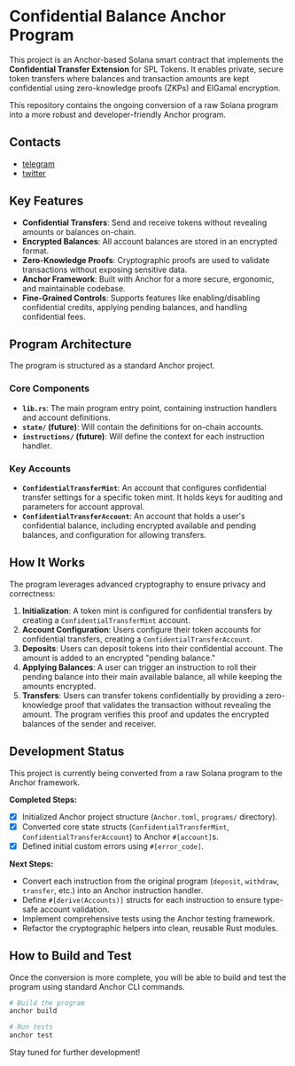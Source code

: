 # Confidential Balance Anchor Program

This project is an Anchor-based Solana smart contract that implements the **Confidential Transfer Extension** for SPL Tokens. It enables private, secure token transfers where balances and transaction amounts are kept confidential using zero-knowledge proofs (ZKPs) and ElGamal encryption.

This repository contains the ongoing conversion of a raw Solana program into a more robust and developer-friendly Anchor program.


## Contacts

- [telegram](https://t.me/caterpillardev)
- [twitter](https://x.com/caterpillardev)

## Key Features

- **Confidential Transfers**: Send and receive tokens without revealing amounts or balances on-chain.
- **Encrypted Balances**: All account balances are stored in an encrypted format.
- **Zero-Knowledge Proofs**: Cryptographic proofs are used to validate transactions without exposing sensitive data.
- **Anchor Framework**: Built with Anchor for a more secure, ergonomic, and maintainable codebase.
- **Fine-Grained Controls**: Supports features like enabling/disabling confidential credits, applying pending balances, and handling confidential fees.

## Program Architecture

The program is structured as a standard Anchor project.

### Core Components

- **`lib.rs`**: The main program entry point, containing instruction handlers and account definitions.
- **`state/` (future)**: Will contain the definitions for on-chain accounts.
- **`instructions/` (future)**: Will define the context for each instruction handler.

### Key Accounts

- **`ConfidentialTransferMint`**: An account that configures confidential transfer settings for a specific token mint. It holds keys for auditing and parameters for account approval.
- **`ConfidentialTransferAccount`**: An account that holds a user's confidential balance, including encrypted available and pending balances, and configuration for allowing transfers.

## How It Works

The program leverages advanced cryptography to ensure privacy and correctness:

1.  **Initialization**: A token mint is configured for confidential transfers by creating a `ConfidentialTransferMint` account.
2.  **Account Configuration**: Users configure their token accounts for confidential transfers, creating a `ConfidentialTransferAccount`.
3.  **Deposits**: Users can deposit tokens into their confidential account. The amount is added to an encrypted "pending balance."
4.  **Applying Balances**: A user can trigger an instruction to roll their pending balance into their main available balance, all while keeping the amounts encrypted.
5.  **Transfers**: Users can transfer tokens confidentially by providing a zero-knowledge proof that validates the transaction without revealing the amount. The program verifies this proof and updates the encrypted balances of the sender and receiver.

## Development Status

This project is currently being converted from a raw Solana program to the Anchor framework.

**Completed Steps:**
- [x] Initialized Anchor project structure (`Anchor.toml`, `programs/` directory).
- [x] Converted core state structs (`ConfidentialTransferMint`, `ConfidentialTransferAccount`) to Anchor `#[account]`s.
- [x] Defined initial custom errors using `#[error_code]`.

**Next Steps:**
- Convert each instruction from the original program (`deposit`, `withdraw`, `transfer`, etc.) into an Anchor instruction handler.
- Define `#[derive(Accounts)]` structs for each instruction to ensure type-safe account validation.
- Implement comprehensive tests using the Anchor testing framework.
- Refactor the cryptographic helpers into clean, reusable Rust modules.

## How to Build and Test

Once the conversion is more complete, you will be able to build and test the program using standard Anchor CLI commands.

```bash
# Build the program
anchor build

# Run tests
anchor test
```

Stay tuned for further development!
